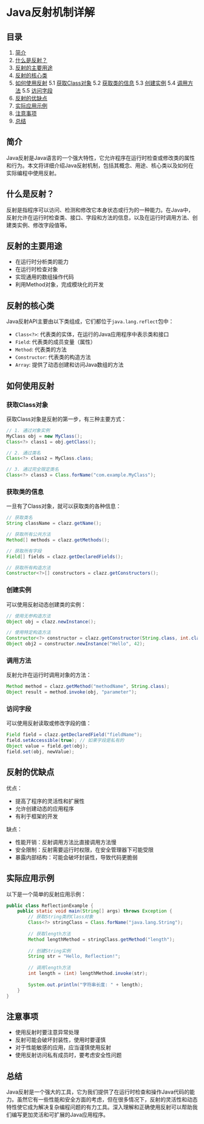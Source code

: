 # Java反射机制详解

## 目录
1. [简介](#简介)
2. [什么是反射？](#什么是反射)
3. [反射的主要用途](#反射的主要用途)
4. [反射的核心类](#反射的核心类)
5. [如何使用反射](#如何使用反射)
   5.1 [获取Class对象](#获取class对象)
   5.2 [获取类的信息](#获取类的信息)
   5.3 [创建实例](#创建实例)
   5.4 [调用方法](#调用方法)
   5.5 [访问字段](#访问字段)
6. [反射的优缺点](#反射的优缺点)
7. [实际应用示例](#实际应用示例)
8. [注意事项](#注意事项)
9. [总结](#总结)

## 简介

Java反射是Java语言的一个强大特性，它允许程序在运行时检查或修改类的属性和行为。本文将详细介绍Java反射机制，包括其概念、用途、核心类以及如何在实际编程中使用反射。

## 什么是反射？

反射是指程序可以访问、检测和修改它本身状态或行为的一种能力。在Java中，反射允许在运行时检查类、接口、字段和方法的信息，以及在运行时调用方法、创建类实例、修改字段值等。

## 反射的主要用途

- 在运行时分析类的能力
- 在运行时检查对象
- 实现通用的数组操作代码
- 利用Method对象，完成模块化的开发

## 反射的核心类

Java反射API主要由以下类组成，它们都位于`java.lang.reflect`包中：

- `Class<?>`: 代表类的实体，在运行的Java应用程序中表示类和接口
- `Field`: 代表类的成员变量（属性）
- `Method`: 代表类的方法
- `Constructor`: 代表类的构造方法
- `Array`: 提供了动态创建和访问Java数组的方法

## 如何使用反射

### 获取Class对象

获取Class对象是反射的第一步，有三种主要方式：

```java
// 1. 通过对象实例
MyClass obj = new MyClass();
Class<?> class1 = obj.getClass();

// 2. 通过类名
Class<?> class2 = MyClass.class;

// 3. 通过完全限定类名
Class<?> class3 = Class.forName("com.example.MyClass");
```

### 获取类的信息

一旦有了Class对象，就可以获取类的各种信息：

```java
// 获取类名
String className = clazz.getName();

// 获取所有公共方法
Method[] methods = clazz.getMethods();

// 获取所有字段
Field[] fields = clazz.getDeclaredFields();

// 获取所有构造方法
Constructor<?>[] constructors = clazz.getConstructors();
```

### 创建实例

可以使用反射动态创建类的实例：

```java
// 使用无参构造方法
Object obj = clazz.newInstance();

// 使用特定构造方法
Constructor<?> constructor = clazz.getConstructor(String.class, int.class);
Object obj2 = constructor.newInstance("Hello", 42);
```

### 调用方法

反射允许在运行时调用对象的方法：

```java
Method method = clazz.getMethod("methodName", String.class);
Object result = method.invoke(obj, "parameter");
```

### 访问字段

可以使用反射读取或修改字段的值：

```java
Field field = clazz.getDeclaredField("fieldName");
field.setAccessible(true); // 如果字段是私有的
Object value = field.get(obj);
field.set(obj, newValue);
```

## 反射的优缺点

优点：
- 提高了程序的灵活性和扩展性
- 允许创建动态的应用程序
- 有利于框架的开发

缺点：
- 性能开销：反射调用方法比直接调用方法慢
- 安全限制：反射需要运行时权限，在安全管理器下可能受限
- 暴露内部结构：可能会破坏封装性，导致代码更脆弱

## 实际应用示例

以下是一个简单的反射应用示例：

```java
public class ReflectionExample {
    public static void main(String[] args) throws Exception {
        // 获取String类的Class对象
        Class<?> stringClass = Class.forName("java.lang.String");
        
        // 获取length方法
        Method lengthMethod = stringClass.getMethod("length");
        
        // 创建String实例
        String str = "Hello, Reflection!";
        
        // 调用length方法
        int length = (int) lengthMethod.invoke(str);
        
        System.out.println("字符串长度: " + length);
    }
}
```

## 注意事项

- 使用反射时要注意异常处理
- 反射可能会破坏封装性，使用时要谨慎
- 对于性能敏感的应用，应当谨慎使用反射
- 使用反射访问私有成员时，要考虑安全性问题

## 总结

Java反射是一个强大的工具，它为我们提供了在运行时检查和操作Java代码的能力。虽然它有一些性能和安全方面的考虑，但在很多情况下，反射的灵活性和动态特性使它成为解决复杂编程问题的有力工具。深入理解和正确使用反射可以帮助我们编写更加灵活和可扩展的Java应用程序。
